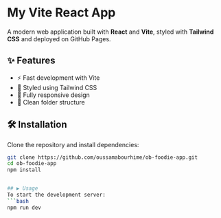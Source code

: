 # My Vite React App

A modern web application built with **React** and **Vite**, styled with **Tailwind CSS** and deployed on GitHub Pages.


## ✨ Features
- ⚡ Fast development with Vite
- 🎨 Styled using Tailwind CSS
- 📱 Fully responsive design
- 📂 Clean folder structure


## 🛠 Installation
Clone the repository and install dependencies:

```bash
git clone https://github.com/oussamabourhime/ob-foodie-app.git
cd ob-foodie-app
npm install


## ▶️ Usage
To start the development server:
```bash
npm run dev


